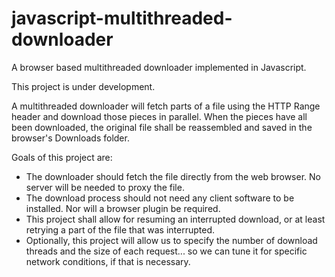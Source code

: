 # javascript-multithreaded-downloader
A browser based multithreaded downloader implemented in Javascript.

This project is under development.

A multithreaded downloader will fetch parts of a file using the HTTP Range header and download those pieces in parallel. When the pieces have all been downloaded, the original file shall be reassembled and saved in the browser's Downloads folder.

Goals of this project are:

* The downloader should fetch the file directly from the web browser. No server will be needed to proxy the file.
* The download process should not need any client software to be installed. Nor will a browser plugin be required.
* This project shall allow for resuming an interrupted download, or at least retrying a part of the file that was interrupted. 
* Optionally, this project will allow us to specify the number of download threads and the size of each request... so we can tune it for specific network conditions, if that is necessary.
